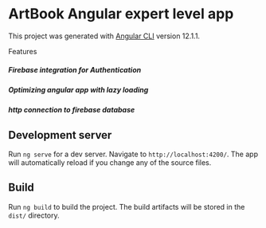 # ArtBook Angular expert level app

This project was generated with [Angular CLI](https://github.com/angular/angular-cli) version 12.1.1.

Features 

  ##### Firebase integration for Authentication
  ##### Optimizing angular app with lazy loading
  ##### http connection to firebase database

## Development server

Run `ng serve` for a dev server. Navigate to `http://localhost:4200/`. The app will automatically reload if you change any of the source files.

## Build

Run `ng build` to build the project. The build artifacts will be stored in the `dist/` directory.


